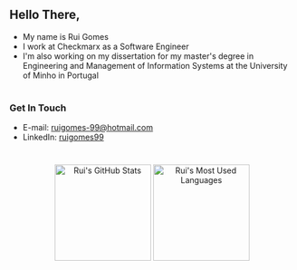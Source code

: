 ## Hello There,
- My name is Rui Gomes
- I work at Checkmarx as a Software Engineer
- I'm also working on my dissertation for my master's degree in Engineering and Management of Information Systems at the University of Minho in Portugal
#
### Get In Touch
- E-mail: ruigomes-99@hotmail.com
- LinkedIn: [ruigomes99](https://www.linkedin.com/in/ruigomes99)
#
<p align="center">
    <div align=center>
        <img height=170 src="https://github-readme-stats.vercel.app/api?username=ruigomes99&show_icons=true&theme=dark&custom_title=GitHub%20Stats" alt="Rui's GitHub Stats">
        <img height=170 src="https://github-readme-stats.vercel.app/api/top-langs/?username=ruigomes99&theme=dark&layout=compact" alt="Rui's Most Used Languages">
    </div>
</p>
